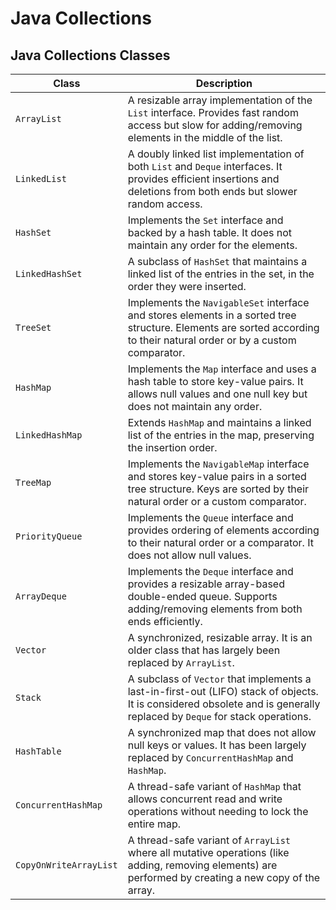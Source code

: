 # Java Collections

## Java Collections Classes


| **Class**         | **Description**                                                                                           |
|-------------------|-----------------------------------------------------------------------------------------------------------|
| `ArrayList`       | A resizable array implementation of the `List` interface. Provides fast random access but slow for adding/removing elements in the middle of the list. |
| `LinkedList`      | A doubly linked list implementation of both `List` and `Deque` interfaces. It provides efficient insertions and deletions from both ends but slower random access. |
| `HashSet`         | Implements the `Set` interface and backed by a hash table. It does not maintain any order for the elements. |
| `LinkedHashSet`   | A subclass of `HashSet` that maintains a linked list of the entries in the set, in the order they were inserted. |
| `TreeSet`         | Implements the `NavigableSet` interface and stores elements in a sorted tree structure. Elements are sorted according to their natural order or by a custom comparator. |
| `HashMap`         | Implements the `Map` interface and uses a hash table to store key-value pairs. It allows null values and one null key but does not maintain any order. |
| `LinkedHashMap`   | Extends `HashMap` and maintains a linked list of the entries in the map, preserving the insertion order. |
| `TreeMap`         | Implements the `NavigableMap` interface and stores key-value pairs in a sorted tree structure. Keys are sorted by their natural order or a custom comparator. |
| `PriorityQueue`   | Implements the `Queue` interface and provides ordering of elements according to their natural order or a comparator. It does not allow null values. |
| `ArrayDeque`      | Implements the `Deque` interface and provides a resizable array-based double-ended queue. Supports adding/removing elements from both ends efficiently. |
| `Vector`          | A synchronized, resizable array. It is an older class that has largely been replaced by `ArrayList`. |
| `Stack`           | A subclass of `Vector` that implements a last-in-first-out (LIFO) stack of objects. It is considered obsolete and is generally replaced by `Deque` for stack operations. |
| `HashTable`       | A synchronized map that does not allow null keys or values. It has been largely replaced by `ConcurrentHashMap` and `HashMap`. |
| `ConcurrentHashMap` | A thread-safe variant of `HashMap` that allows concurrent read and write operations without needing to lock the entire map. |
| `CopyOnWriteArrayList` | A thread-safe variant of `ArrayList` where all mutative operations (like adding, removing elements) are performed by creating a new copy of the array. |
